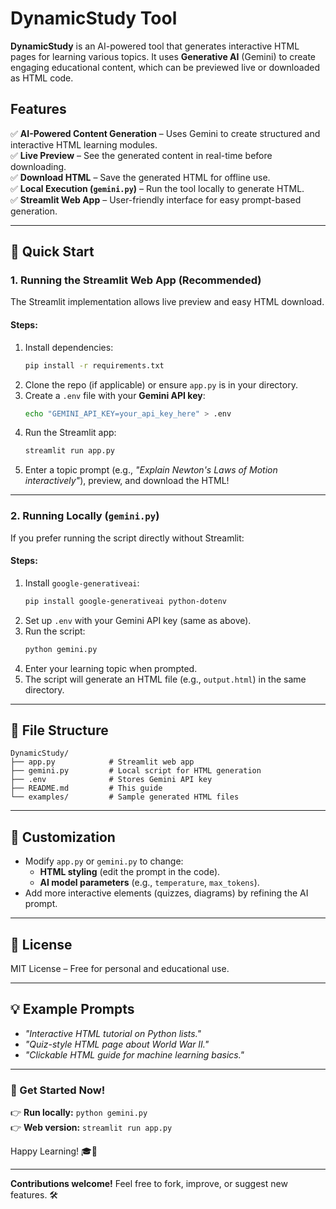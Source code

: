 # **DynamicStudy Tool**  

**DynamicStudy** is an AI-powered tool that generates interactive HTML pages for learning various topics. It uses **Generative AI** (Gemini) to create engaging educational content, which can be previewed live or downloaded as HTML code.  

## **Features**  
✅ **AI-Powered Content Generation** – Uses Gemini to create structured and interactive HTML learning modules.  
✅ **Live Preview** – See the generated content in real-time before downloading.  
✅ **Download HTML** – Save the generated HTML for offline use.  
✅ **Local Execution (`gemini.py`)** – Run the tool locally to generate HTML.  
✅ **Streamlit Web App** – User-friendly interface for easy prompt-based generation.  

---

## **🚀 Quick Start**  

### **1. Running the Streamlit Web App (Recommended)**  
The Streamlit implementation allows live preview and easy HTML download.  

#### **Steps:**  
1. Install dependencies:  
   ```sh
   pip install -r requirements.txt
   ```
2. Clone the repo (if applicable) or ensure `app.py` is in your directory.  
3. Create a `.env` file with your **Gemini API key**:  
   ```sh
   echo "GEMINI_API_KEY=your_api_key_here" > .env
   ```
4. Run the Streamlit app:  
   ```sh
   streamlit run app.py
   ```
5. Enter a topic prompt (e.g., *"Explain Newton's Laws of Motion interactively"*), preview, and download the HTML!  

---

### **2. Running Locally (`gemini.py`)**  
If you prefer running the script directly without Streamlit:  

#### **Steps:**  
1. Install `google-generativeai`:  
   ```sh
   pip install google-generativeai python-dotenv
   ```
2. Set up `.env` with your Gemini API key (same as above).  
3. Run the script:  
   ```sh
   python gemini.py
   ```
4. Enter your learning topic when prompted.  
5. The script will generate an HTML file (e.g., `output.html`) in the same directory.  

---

## **📂 File Structure**  
```
DynamicStudy/  
├── app.py            # Streamlit web app  
├── gemini.py         # Local script for HTML generation  
├── .env              # Stores Gemini API key  
├── README.md         # This guide  
└── examples/         # Sample generated HTML files  
```

---

## **🔧 Customization**  
- Modify `app.py` or `gemini.py` to change:  
  - **HTML styling** (edit the prompt in the code).  
  - **AI model parameters** (e.g., `temperature`, `max_tokens`).  
- Add more interactive elements (quizzes, diagrams) by refining the AI prompt.  

---

## **📜 License**  
MIT License – Free for personal and educational use.  

---

## **💡 Example Prompts**  
- *"Interactive HTML tutorial on Python lists."*  
- *"Quiz-style HTML page about World War II."*  
- *"Clickable HTML guide for machine learning basics."*  

---

### **🔗 Get Started Now!**  
👉 **Run locally:** `python gemini.py`  
👉 **Web version:** `streamlit run app.py`  

Happy Learning! 🎓🚀  

---

**Contributions welcome!** Feel free to fork, improve, or suggest new features. 🛠️